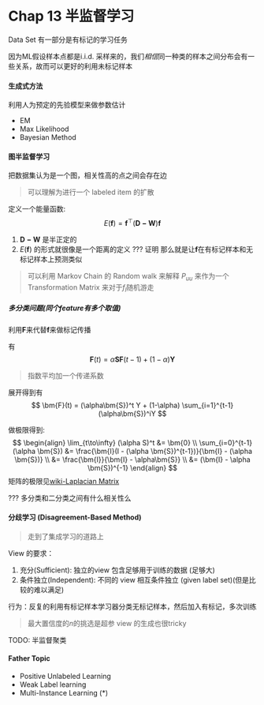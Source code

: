 # Chap 13 半监督学习

Data Set 有一部分是有标记的学习任务

因为ML假设样本点都是i.i.d. 采样来的，我们*相信*同一种类的样本之间分布会有一些关系，故而可以更好的利用未标记样本

#### 生成式方法

利用人为预定的先验模型来做参数估计

- EM
- Max Likelihood
- Bayesian Method

#### 图半监督学习

把数据集认为是一个图，相关性高的点之间会存在边
> 可以理解为进行一个 labeled item 的扩散

定义一个能量函数:
$$
  E(\bm{f}) = \bm{f}^\top (\bm{D -W})\bm{f}
$$
1. $\bm{D - W}$ 是半正定的
2. $E(\bm{f})$ 的形式就很像是一个距离的定义 ??? 证明
  那么就是让$\bm{f}$在有标记样本和无标记样本上预测类似

> 可以利用 Markov Chain 的 Random walk 来解释
> $P_{uu}$ 来作为一个 Transformation Matrix 来对于$f_l$随机游走


##### 多分类问题(同个feature有多个取值)

利用$\bm{F}$来代替$\bm{f}$来做标记传播

有
$$
  \bm{F}(t) = \alpha \bm{SF}(t-1) + (1 - \alpha)\bm{Y}
$$
> 指数平均加一个传递系数

展开得到有
$$
  \bm{F}(t) = (\alpha\bm{S})^t Y + (1-\alpha) \sum_{i=1}^{t-1}(\alpha\bm{S})^iY
$$

做极限得到:
$$
  \begin{align}
    \lim_{t\to\infty} (\alpha S)^t &= \bm{0} \\
    \sum_{i=0}^{t-1} (\alpha \bm{S}) &= \frac{\bm{I}(I - (\alpha \bm{S})^{t-1})}{\bm{I} - (\alpha \bm{S})} \\
      &= \frac{\bm{I}}{\bm{I} - \alpha\bm{S}} \\
      &= (\bm{I} - \alpha \bm{S})^{-1}
  \end{align}
$$
矩阵的极限见[wiki-Laplacian Matrix](https://en.wikipedia.org/wiki/Laplacian_matrix.)


??? 多分类和二分类之间有什么相关性么

#### 分歧学习 (Disagreement-Based Method)

> 走到了集成学习的道路上

View 的要求：
1. 充分(Sufficient): 独立的view 包含足够用于训练的数据 (足够大)
2. 条件独立(Independent): 不同的 view 相互条件独立 (given label set)(但是比较的难以满足)

行为：反复的利用有标记样本学习器分类无标记样本，然后加入有标记，多次训练
> 最大置信度的$n$的挑选是超参
> view 的生成也很tricky

TODO: 半监督聚类

#### Father Topic

- Positive Unlabeled Learning
- Weak Label learning
- Multi-Instance Learning ($*$)